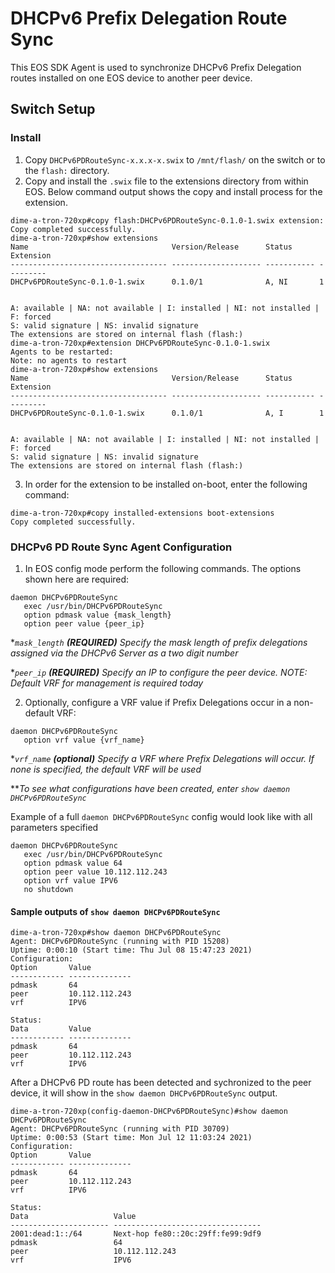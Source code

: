 # DHCPv6 Prefix Delegation Route Sync

This EOS SDK Agent is used to synchronize DHCPv6 Prefix Delegation routes installed on one EOS device to another peer device.

## Switch Setup

### Install
1. Copy `DHCPv6PDRouteSync-x.x.x-x.swix` to `/mnt/flash/` on the switch or to the `flash:` directory.
2. Copy and install the `.swix` file to the extensions directory from within EOS.  Below command output shows the copy and install process for the extension.
```
dime-a-tron-720xp#copy flash:DHCPv6PDRouteSync-0.1.0-1.swix extension:
Copy completed successfully.
dime-a-tron-720xp#show extensions
Name                                Version/Release      Status      Extension
----------------------------------- -------------------- ----------- ---------
DHCPv6PDRouteSync-0.1.0-1.swix      0.1.0/1              A, NI       1


A: available | NA: not available | I: installed | NI: not installed | F: forced
S: valid signature | NS: invalid signature
The extensions are stored on internal flash (flash:)
dime-a-tron-720xp#extension DHCPv6PDRouteSync-0.1.0-1.swix
Agents to be restarted:
Note: no agents to restart
dime-a-tron-720xp#show extensions
Name                                Version/Release      Status      Extension
----------------------------------- -------------------- ----------- ---------
DHCPv6PDRouteSync-0.1.0-1.swix      0.1.0/1              A, I        1


A: available | NA: not available | I: installed | NI: not installed | F: forced
S: valid signature | NS: invalid signature
The extensions are stored on internal flash (flash:)
```
3. In order for the extension to be installed on-boot, enter the following command:
```
dime-a-tron-720xp#copy installed-extensions boot-extensions
Copy completed successfully.
```

### DHCPv6 PD Route Sync Agent Configuration
1. In EOS config mode perform the following commands. The options shown here are required:
```
daemon DHCPv6PDRouteSync
   exec /usr/bin/DHCPv6PDRouteSync
   option pdmask value {mask_length}
   option peer value {peer_ip}
```
**`mask_length` **(REQUIRED)** Specify the mask length of prefix delegations assigned via the DHCPv6 Server as a two digit number*

**`peer_ip` **(REQUIRED)** Specify an IP to configure the peer device. NOTE: Default VRF for management is required today*

2. Optionally, configure a VRF value if Prefix Delegations occur in a non-default VRF:
```
daemon DHCPv6PDRouteSync
   option vrf value {vrf_name}
```
**`vrf_name` **(optional)** Specify a VRF where Prefix Delegations will occur. If none is specified, the default VRF will be used*

***To see what configurations have been created, enter `show daemon DHCPv6PDRouteSync`*

Example of a full `daemon DHCPv6PDRouteSync` config would look like with all parameters specified
```
daemon DHCPv6PDRouteSync
   exec /usr/bin/DHCPv6PDRouteSync
   option pdmask value 64
   option peer value 10.112.112.243
   option vrf value IPV6
   no shutdown
```


#### Sample outputs of `show daemon DHCPv6PDRouteSync`
```
dime-a-tron-720xp#show daemon DHCPv6PDRouteSync
Agent: DHCPv6PDRouteSync (running with PID 15208)
Uptime: 0:00:10 (Start time: Thu Jul 08 15:47:23 2021)
Configuration:
Option       Value
------------ --------------
pdmask       64
peer         10.112.112.243
vrf          IPV6

Status:
Data         Value
------------ --------------
pdmask       64
peer         10.112.112.243
vrf          IPV6
```

After a DHCPv6 PD route has been detected and sychronized to the peer device, it will show in the `show daemon DHCPv6PDRouteSync` output.

```
dime-a-tron-720xp(config-daemon-DHCPv6PDRouteSync)#show daemon DHCPv6PDRouteSync
Agent: DHCPv6PDRouteSync (running with PID 30709)
Uptime: 0:00:53 (Start time: Mon Jul 12 11:03:24 2021)
Configuration:
Option       Value
------------ --------------
pdmask       64
peer         10.112.112.243
vrf          IPV6

Status:
Data                   Value
---------------------- ---------------------------------
2001:dead:1::/64       Next-hop fe80::20c:29ff:fe99:9df9
pdmask                 64
peer                   10.112.112.243
vrf                    IPV6
```